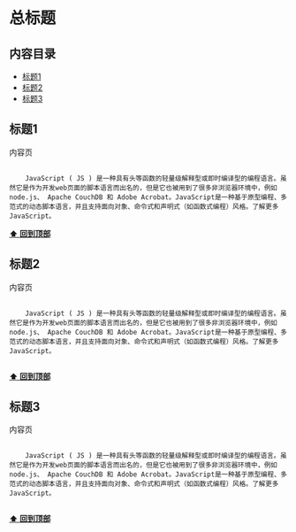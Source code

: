 # 总标题
## 内容目录
- [标题1](#标题1)
- [标题2](#标题2)
- [标题3](#标题3)






## 标题1

内容页

````

    JavaScript ( JS ) 是一种具有头等函数的轻量级解释型或即时编译型的编程语言。虽然它是作为开发web页面的脚本语言而出名的，但是它也被用到了很多非浏览器环境中，例如 node.js、 Apache CouchDB 和 Adobe Acrobat。JavaScript是一种基于原型编程、多范式的动态脚本语言，并且支持面向对象、命令式和声明式（如函数式编程）风格。了解更多 JavaScript。
````

**[⬆ 回到顶部](#内容目录)**
## 标题2
内容页

````

    JavaScript ( JS ) 是一种具有头等函数的轻量级解释型或即时编译型的编程语言。虽然它是作为开发web页面的脚本语言而出名的，但是它也被用到了很多非浏览器环境中，例如 node.js、 Apache CouchDB 和 Adobe Acrobat。JavaScript是一种基于原型编程、多范式的动态脚本语言，并且支持面向对象、命令式和声明式（如函数式编程）风格。了解更多 JavaScript。
    
````

**[⬆ 回到顶部](#内容目录)**
## 标题3
内容页

````

    JavaScript ( JS ) 是一种具有头等函数的轻量级解释型或即时编译型的编程语言。虽然它是作为开发web页面的脚本语言而出名的，但是它也被用到了很多非浏览器环境中，例如 node.js、 Apache CouchDB 和 Adobe Acrobat。JavaScript是一种基于原型编程、多范式的动态脚本语言，并且支持面向对象、命令式和声明式（如函数式编程）风格。了解更多 JavaScript。
    
````

**[⬆ 回到顶部](#内容目录)**
